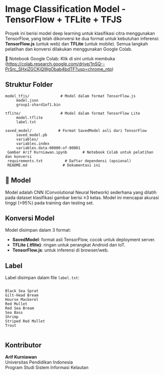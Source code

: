# Image Classification Model - TensorFlow + TFLite + TFJS

Proyek ini berisi model deep learning untuk klasifikasi citra menggunakan TensorFlow, yang telah dikonversi ke dua format untuk kebutuhan inferensi: **TensorFlow.js** (untuk web) dan **TFLite** (untuk mobile). Semua langkah pelatihan dan konversi dilakukan menggunakan Google Colab.

🔗 Notebook Google Colab: Klik di sini untuk membuka (https://colab.research.google.com/drive/1nSQ--PrSrc_SHxjZGCKjQWgObab4bdTF?usp=chrome_ntp)

## Struktur Folder

```
model_tfjs/              # Model dalam format TensorFlow.js
     model.json
     group1-shard1of1.bin

tflite/                  # Model dalam format TensorFlow Lite
     model.tflite
     label.txt

saved_model/            # Format SavedModel asli dari TensorFlow
     saved_model.pb
     variables/
     variables.index
     variables.data-00000-of-00001
 Gambar Arif Kurniawan.ipynb       # Notebook Colab untuk pelatihan dan konversi
 requirements.txt          # Daftar dependensi (opsional)
 README.md                # Dokumentasi ini
```

## 🧠 Model

Model adalah CNN (Convolutional Neural Network) sederhana yang dilatih pada dataset klasifikasi gambar berisi ≥3 kelas. Model ini mencapai akurasi tinggi (>95%) pada training dan testing set.

## Konversi Model

Model disimpan dalam 3 format:

- **SavedModel**: format asli TensorFlow, cocok untuk deployment server.
- **TFLite (.tflite)**: ringan untuk perangkat Android dan IoT.
- **TensorFlow.js**: untuk inferensi di browser/web.

##  Label

Label disimpan dalam file `label.txt`:

```

Black Sea Sprat
Gilt-Head Bream
Hourse Mackerel
Red Mullet
Red Sea Bream
Sea Bass
Shrimp
Striped Red Mullet
Trout


```

## Kontributor

**Arif Kurniawan**  
Universitas Pendidikan Indonesia  
Program Studi Sistem Informasi Kelautan
